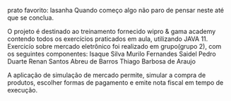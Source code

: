 prato favorito: lasanha
Quando começo algo não paro de pensar neste até que se conclua.

O projeto é destinado ao treinamento fornecido wipro & gama academy contendo todos os exercícios praticados em aula, utilizando JAVA 11.
Exercicío sobre mercado eletrônico foi realizado em grupo(grupo 2), com os seguintes componentes:
Isaque Silva
Murilo Fernandes Saidel
Pedro Duarte
Renan Santos Abreu de Barros
Thiago Barbosa de Araujo


A aplicação de simulação de mercado permite, simular a compra de produtos, escolher formas de pagamento e emite nota fiscal em tempo de execução.